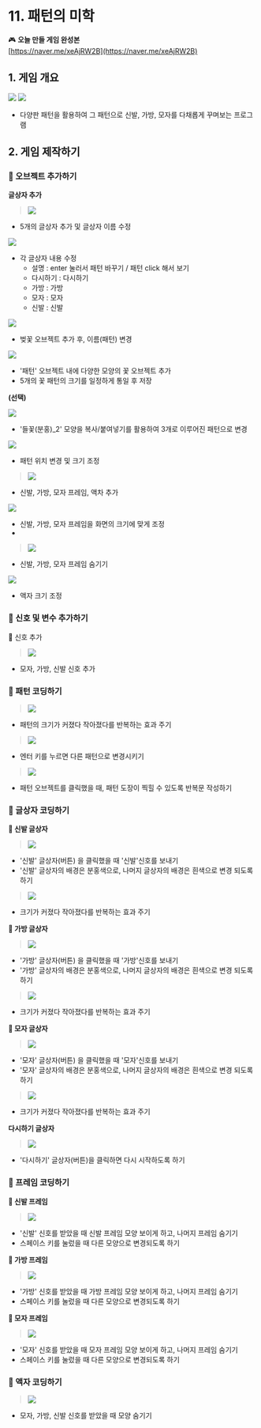 # 11. 패턴의 미학 

🎮  **오늘 만들 게임 완성본**   
[https://naver.me/xeAjRW2B](https://naver.me/xeAjRW2B) 

## 1. 게임 개요
![](img/11_패턴의미학/11_1.png)
![](img/11_패턴의미학/11_2.png)

- 다양판 패턴을 활용하여 그 패턴으로 신발, 가방, 모자를 다채롭게 꾸며보는 프로그램
  

## 2. 게임 제작하기

### 🧩 오브젝트 추가하기

**글상자 추가** 
> ![](img/11_패턴의미학/11_3.png)
- 5개의 글상자 추가 및 글상자 이름 수정
  
![](img/11_패턴의미학/11_4.png)
- 각 글상자 내용 수정 
  - 설명 : enter 눌러서 패턴 바꾸기 / 패턴 click 해서 보기 
  - 다시하기 : 다시하기
  - 가방 : 가방 
  - 모자 : 모자 
  - 신발 : 신발
  
![](img/11_패턴의미학/11_5.png)
- 벚꽃 오브젝트 추가 후, 이름(패턴) 변경 


![](img/11_패턴의미학/11_6.png)
- '패턴' 오브젝트 내에 다양한 모양의 꽃 오브젝트 추가 
- 5개의 꽃 패턴의 크기를 일정하게 통일 후 저장 


**(선택)** 

![](img/11_패턴의미학/11_7.png)
- '들꽃(분홍)_2' 모양을 복사/붙여넣기를 활용하여 3개로 이루어진 패턴으로 변경 

![](img/11_패턴의미학/11_8.png)
- 패턴 위치 변경 및 크기 조정 

> ![](img/11_패턴의미학/11_11.png)
- 신발, 가방, 모자 프레임, 액차 추가

![](img/11_패턴의미학/11_10.png)
- 신발, 가방, 모자 프레임을 화면의 크기에 맞게 조정 
- 
> ![](img/11_패턴의미학/11_12.png)
- 신발, 가방, 모자 프레임 숨기기 

![](img/11_패턴의미학/11_13.png)
- 액자 크기 조정 


### 🧩 신호 및 변수 추가하기 

🛜 신호 추가 
> ![](img/11_패턴의미학/11_14.png)
- 모자, 가방, 신발 신호 추가  


### 🧩 패턴 코딩하기
> ![](img/11_패턴의미학/11_15.png)
- 패턴의 크기가 커졌다 작아졌다를 반복하는 효과 주기 

> ![](img/11_패턴의미학/11_16.png)

- 엔터 키를 누르면 다른 패턴으로 변경시키기

> ![](img/11_패턴의미학/11_17.png)
- 패턴 오브젝트를 클릭했을 때, 패턴 도장이 찍힐 수 있도록 반복문 작성하기 

### 🧩 글상자 코딩하기
**👞 신발 글상자**
> ![](img/11_패턴의미학/11_22.png)
- '신발' 글상자(버튼) 을 클릭했을 때 '신발'신호를 보내기
- '신발' 글상자의 배경은 분홍색으로, 나머지 글상자의 배경은 흰색으로 변경 되도록 하기

> ![](img/11_패턴의미학/11_23.png)  
- 크기가 커졌다 작아졌다를 반복하는 효과 주기


**🎒 가방 글상자**
> ![](img/11_패턴의미학/11_24.png)
- '가방' 글상자(버튼) 을 클릭했을 때 '가방'신호를 보내기
- '가방' 글상자의 배경은 분홍색으로, 나머지 글상자의 배경은 흰색으로 변경 되도록 하기

> ![](img/11_패턴의미학/11_25.png)  
- 크기가 커졌다 작아졌다를 반복하는 효과 주기


**👒 모자 글상자**
> ![](img/11_패턴의미학/11_26.png)
- '모자' 글상자(버튼) 을 클릭했을 때 '모자'신호를 보내기
- '모자' 글상자의 배경은 분홍색으로, 나머지 글상자의 배경은 흰색으로 변경 되도록 하기

> ![](img/11_패턴의미학/11_27.png)  
- 크기가 커졌다 작아졌다를 반복하는 효과 주기


**다시하기 글상자**
> ![](img/11_패턴의미학/11_28.png) 

- '다시하기' 글상자(버튼)을 클릭하면 다시 시작하도록 하기 

### 🧩 프레임 코딩하기

**👞 신발 프레임**
> ![](img/11_패턴의미학/11_18.png)
- '신발' 신호를 받았을 때 신발 프레임 모양 보이게 하고, 나머지 프레임 숨기기
- 스페이스 키를 눌렀을 때 다른 모양으로 변경되도록 하기 


**🎒 가방 프레임**
> ![](img/11_패턴의미학/11_19.png)
- '가방' 신호를 받았을 때 가방 프레임 모양 보이게 하고, 나머지 프레임 숨기기
- 스페이스 키를 눌렀을 때 다른 모양으로 변경되도록 하기 

**👒 모자 프레임** 
> ![](img/11_패턴의미학/11_20.png)
- '모자' 신호를 받았을 때 모자 프레임 모양 보이게 하고, 나머지 프레임 숨기기
- 스페이스 키를 눌렀을 때 다른 모양으로 변경되도록 하기 

### 🧩 액자 코딩하기
> ![](img/11_패턴의미학/11_21.png) 

- 모자, 가방, 신발 신호를 받았을 때 모양 숨기기 
 



<!-- <details>
<summary> 요약 </summary>
</details> -->